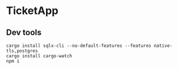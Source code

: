# TicketApp

## Dev tools

```
cargo install sqlx-cli --no-default-features --features native-tls,postgres
cargo install cargo-watch
npm i
```
